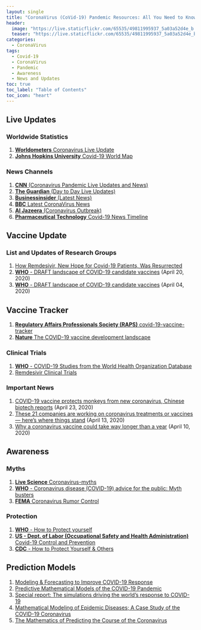 ```yaml
---
layout: single
title: "CoronaVirus (CoVid-19) Pandemic Resources: All You Need to Know"
header:
  image: "https://live.staticflickr.com/65535/49811995937_5a03a52d4e_b.jpg"
  teaser: "https://live.staticflickr.com/65535/49811995937_5a03a52d4e_b.jpg"
categories:
  - CoronaVirus
tags:
  - Covid-19
  - CoronaVirus
  - Pandemic
  - Awareness
  - News and Updates
toc: true
toc_label: "Table of Contents"
toc_icon: "heart"
---
```



## Live Updates
### Worldwide Statistics
1. [**Worldometers** Coronavirus Live Update](https://www.worldometers.info/coronavirus/)
2. [**Johns Hopkins University** Covid-19 World Map](https://coronavirus.jhu.edu/map.html)

### News Channels
1. [**CNN** (Coronavirus Pandemic Live Updates and News)](https://www.cnn.com/world/live-news/coronavirus-pandemic-04-23-20-intl/index.html)
2. [**The Guardian** (Day to Day Live Updates)](https://www.theguardian.com/world/series/coronavirus-live)
3. [**Businessinsider** (Latest News)](https://www.businessinsider.com/coronavirus-live-updates-latest-news)
4. [**BBC** Latest CoronaVirus News](https://www.bbc.com/news/coronavirus)
5. [**Al Jazeera** (Coronavirus Outbreak)](https://www.aljazeera.com/topics/events/coronavirus-outbreak.html)
6. [**Pharmaceutical Technology** Covid-19 News Timeline](https://www.pharmaceutical-technology.com/news/coronavirus-a-timeline-of-how-the-deadly-outbreak-evolved/)

## Vaccine Update
### List and Updates of Research Groups
1. [How Remdesivir, New Hope for Covid-19 Patients, Was Resurrected](https://www.nytimes.com/2020/05/01/health/coronavirus-remdesivir.html)
2. [**WHO** - DRAFT landscape of COVID-19 candidate vaccines](https://www.who.int/blueprint/priority-diseases/key-action/novel-coronavirus-landscape-ncov.pdf) (April 20, 2020)
3. [**WHO** - DRAFT landscape of COVID-19 candidate vaccines](https://www.who.int/blueprint/priority-diseases/key-action/Novel-Coronavirus_Landscape_nCoV-4april2020.pdf?ua=1) (April 04, 2020)

## Vaccine Tracker
1. [**Regulatory Affairs Professionals Society (RAPS)** covid-19-vaccine-tracker](https://www.raps.org/news-and-articles/news-articles/2020/3/covid-19-vaccine-tracker)
2. [**Nature** The COVID-19 vaccine development landscape](https://www.nature.com/articles/d41573-020-00073-5)


### Clinical Trials
1. [**WHO** - COVID-19 Studies from the World Health Organization Database](https://clinicaltrials.gov/ct2/who_table)
2. [Remdesivir Clinical Trials](https://www.gilead.com/purpose/advancing-global-health/covid-19/remdesivir-clinical-trials)

### Important News
1. [COVID-19 vaccine protects monkeys from new coronavirus, Chinese biotech reports](https://www.sciencemag.org/news/2020/04/covid-19-vaccine-protects-monkeys-new-coronavirus-chinese-biotech-reports) (April 23, 2020)
2. [These 21 companies are working on coronavirus treatments or vaccines — here’s where things stand](https://www.marketwatch.com/story/these-nine-companies-are-working-on-coronavirus-treatments-or-vaccines-heres-where-things-stand-2020-03-06) (April 13, 2020)
3. [Why a coronavirus vaccine could take way longer than a year](https://www.nationalgeographic.com/science/2020/04/why-coronavirus-vaccine-could-take-way-longer-than-a-year/#close) (April 10, 2020)


## Awareness
### Myths
1. [**Live Science** Coronavirus-myths](https://www.livescience.com/coronavirus-myths.html)
2. [**WHO** - Coronavirus disease (COVID-19) advice for the public: Myth busters](https://www.who.int/emergencies/diseases/novel-coronavirus-2019/advice-for-public/myth-busters)
3. [**FEMA** Coronavirus Rumor Control](https://www.fema.gov/coronavirus/rumor-control)

### Protection
1. [**WHO** - How to Protect yourself](https://www.who.int/southeastasia/outbreaks-and-emergencies/novel-coronavirus-2019/protective-measures)
2. [**US - Dept. of Labor (Occupational Safety and Health Administration)**  Covid-19 Control and Prevention](https://www.osha.gov/SLTC/covid-19/controlprevention.html)
3. [**CDC** - How to Protect Yourself & Others](https://www.cdc.gov/coronavirus/2019-ncov/prevent-getting-sick/prevention.html)

## Prediction Models
1. [Modeling & Forecasting to Improve COVID-19 Response](https://www.vumc.org/health-policy/sites/default/files/public_files/COVID%20Memo%20-%20Modeling.pdf)
2. [Predictive Mathematical Models of the COVID-19 Pandemic](https://jamanetwork.com/journals/jama/fullarticle/2764824)
3. [Special report: The simulations driving the world’s response to COVID-19](https://www.nature.com/articles/d41586-020-01003-6)
4. [Mathematical Modeling of Epidemic Diseases; A Case Study of the COVID-19 Coronavirus](https://arxiv.org/pdf/2003.11371.pdf)
5. [The Mathematics of Predicting the Course of the Coronavirus](https://www.wired.com/story/the-mathematics-of-predicting-the-course-of-the-coronavirus/)
<!--stackedit_data:
eyJoaXN0b3J5IjpbMTQ1ODg4MzU5OSw0MTY5OTA1NjksMzMyOT
k0OTQ3LDE0NTE4Nzk2NzgsLTIxMjA2MzIwNzMsLTYzMDQwMDE3
OSwtMTE5OTY2MDIwM119
-->
